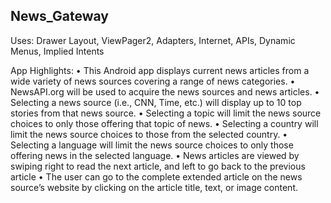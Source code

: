 ## News_Gateway

Uses: Drawer Layout, ViewPager2, Adapters, Internet, APIs, Dynamic Menus, Implied Intents

App Highlights:
• This Android app displays current news articles from a wide variety of news sources covering a range of news categories.
• NewsAPI.org will be used to acquire the news sources and news articles.
• Selecting a news source (i.e., CNN, Time, etc.) will display up to 10 top stories from that news source.
• Selecting a topic will limit the news source choices to only those offering that topic of news.
• Selecting a country will limit the news source choices to those from the selected country.
• Selecting a language will limit the news source choices to only those offering news in the selected language.
• News articles are viewed by swiping right to read the next article, and left to go back to the previous article
• The user can go to the complete extended article on the news source’s website by clicking on the article title, text, or image content.
